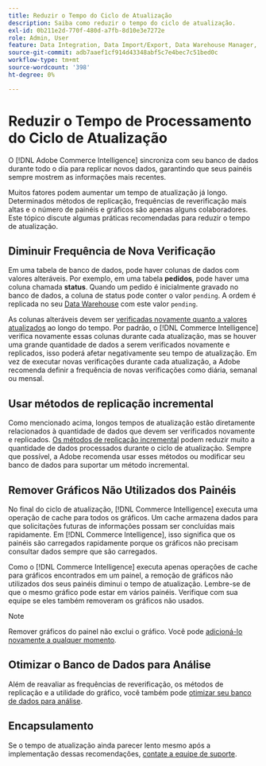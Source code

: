 ```yaml
---
title: Reduzir o Tempo do Ciclo de Atualização
description: Saiba como reduzir o tempo do ciclo de atualização.
exl-id: 0b211e2d-770f-480d-a7fb-8d10e3e7272e
role: Admin, User
feature: Data Integration, Data Import/Export, Data Warehouse Manager, Dashboards
source-git-commit: adb7aaef1cf914d43348abf5c7e4bec7c51bed0c
workflow-type: tm+mt
source-wordcount: '398'
ht-degree: 0%

---
```


# Reduzir o Tempo de Processamento do Ciclo de Atualização

O [!DNL Adobe Commerce Intelligence] sincroniza com seu banco de dados durante todo o dia para replicar novos dados, garantindo que seus painéis sempre mostrem as informações mais recentes.

Muitos fatores podem aumentar um tempo de atualização já longo. Determinados métodos de replicação, frequências de reverificação mais altas e o número de painéis e gráficos são apenas alguns colaboradores. Este tópico discute algumas práticas recomendadas para reduzir o tempo de atualização.

## Diminuir Frequência de Nova Verificação

Em uma tabela de banco de dados, pode haver colunas de dados com valores alteráveis. Por exemplo, em uma tabela **pedidos**, pode haver uma coluna chamada **status**. Quando um pedido é inicialmente gravado no banco de dados, a coluna de status pode conter o valor `pending`. A ordem é replicada no seu [Data Warehouse](../data-analyst/data-warehouse-mgr/tour-dwm.md) com este valor `pending`.

As colunas alteráveis devem ser [verificadas novamente quanto a valores atualizados](../data-analyst/data-warehouse-mgr/cfg-data-rechecks.md) ao longo do tempo. Por padrão, o [!DNL Commerce Intelligence] verifica novamente essas colunas durante cada atualização, mas se houver uma grande quantidade de dados a serem verificados novamente e replicados, isso poderá afetar negativamente seu tempo de atualização. Em vez de executar novas verificações durante cada atualização, a Adobe recomenda definir a frequência de novas verificações como diária, semanal ou mensal.

## Usar métodos de replicação incremental

Como mencionado acima, longos tempos de atualização estão diretamente relacionados à quantidade de dados que devem ser verificados novamente e replicados. [Os métodos de replicação incremental](../data-analyst/data-warehouse-mgr/cfg-replication-methods.md) podem reduzir muito a quantidade de dados processados durante o ciclo de atualização. Sempre que possível, a Adobe recomenda usar esses métodos ou modificar seu banco de dados para suportar um método incremental.

## Remover Gráficos Não Utilizados dos Painéis

No final do ciclo de atualização, [!DNL Commerce Intelligence] executa uma operação de cache para todos os gráficos. Um cache armazena dados para que solicitações futuras de informações possam ser concluídas mais rapidamente. Em [!DNL Commerce Intelligence], isso significa que os painéis são carregados rapidamente porque os gráficos não precisam consultar dados sempre que são carregados.

Como o [!DNL Commerce Intelligence] executa apenas operações de cache para gráficos encontrados em um painel, a remoção de gráficos não utilizados dos seus painéis diminui o tempo de atualização. Lembre-se de que o mesmo gráfico pode estar em vários painéis. Verifique com sua equipe se eles também removeram os gráficos não usados.

>[!NOTE]
>
>Remover gráficos do painel não exclui o gráfico. Você pode [adicioná-lo novamente a qualquer momento](../data-user/dashboards/add-charts-dashboard.md).

## Otimizar o Banco de Dados para Análise

Além de reavaliar as frequências de reverificação, os métodos de replicação e a utilidade do gráfico, você também pode [otimizar seu banco de dados para análise](../best-practices/opt-db-analysis.md).

## Encapsulamento

Se o tempo de atualização ainda parecer lento mesmo após a implementação dessas recomendações, [contate a equipe de suporte](https://experienceleague.adobe.com/docs/commerce-knowledge-base/kb/troubleshooting/miscellaneous/mbi-service-policies.html).
